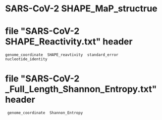 # SARS-CoV-2 SHAPE_MaP_structrue

# file "SARS-CoV-2 SHAPE_Reactivity.txt" header
    genome_coordinate  SHAPE_reavtivity  standard_error  nucleotide_identity

# file "SARS-CoV-2 _Full_Length_Shannon_Entropy.txt" header
     genome_coordinate  Shannon_Entropy
